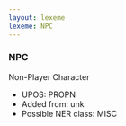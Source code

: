 ```yaml
---
layout: lexeme
lexeme: NPC
---
```


###  NPC

Non-Player Character
* UPOS:  PROPN
* Added from:  unk
* Possible NER class:  MISC

